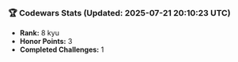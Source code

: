 ### 🏆 Codewars Stats (Updated: 2025-07-21 20:10:23 UTC)

- **Rank:** 8 kyu
- **Honor Points:** 3
- **Completed Challenges:** 1

